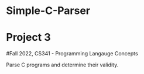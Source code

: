 # Simple-C-Parser

# Project 3

#Fall 2022, CS341 - Programming Langauge Concepts

Parse C programs and determine their validity.
